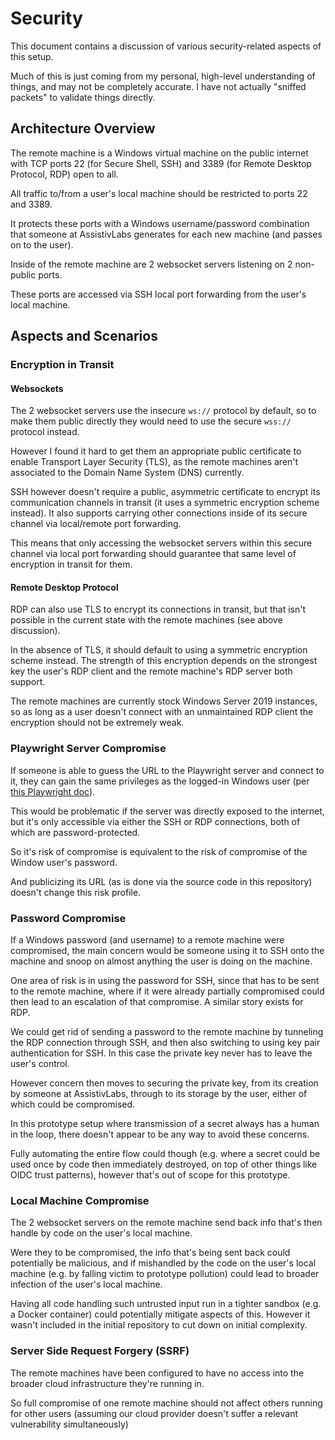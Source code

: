 # Security

This document contains a discussion of various security-related aspects of this setup.

Much of this is just coming from my personal, high-level understanding of things, and may not be completely accurate. I have not actually "sniffed packets" to validate things directly.

## Architecture Overview

The remote machine is a Windows virtual machine on the public internet with TCP ports 22 (for Secure Shell, SSH) and 3389 (for Remote Desktop Protocol, RDP) open to all.

All traffic to/from a user's local machine should be restricted to ports 22 and 3389.

It protects these ports with a Windows username/password combination that someone at AssistivLabs generates for each new machine (and passes on to the user).

Inside of the remote machine are 2 websocket servers listening on 2 non-public ports.

These ports are accessed via SSH local port forwarding from the user's local machine.

## Aspects and Scenarios

### Encryption in Transit

#### Websockets

The 2 websocket servers use the insecure `ws://` protocol by default, so to make them public directly they would need to use the secure `wss://` protocol instead.

However I found it hard to get them an appropriate public certificate to enable Transport Layer Security (TLS), as the remote machines aren't associated to the Domain Name System (DNS) currently.

SSH however doesn't require a public, asymmetric certificate to encrypt its communication channels in transit (it uses a symmetric encryption scheme instead). It also supports carrying other connections inside of its secure channel via local/remote port forwarding.

This means that only accessing the websocket servers within this secure channel via local port forwarding should guarantee that same level of encryption in transit for them.

#### Remote Desktop Protocol

RDP can also use TLS to encrypt its connections in transit, but that isn't possible in the current state with the remote machines (see above discussion).

In the absence of TLS, it should default to using a symmetric encryption scheme instead. The strength of this encryption depends on the strongest key the user's RDP client and the remote machine's RDP server both support.

The remote machines are currently stock Windows Server 2019 instances, so as long as a user doesn't connect with an unmaintained RDP client the encryption should not be extremely weak.

### Playwright Server Compromise

If someone is able to guess the URL to the Playwright server and connect to it, they can gain the same privileges as the logged-in Windows user (per [this Playwright doc](https://playwright.dev/docs/api/class-browsertype#browser-type-launch-server-option-ws-path)).

This would be problematic if the server was directly exposed to the internet, but it's only accessible via either the SSH or RDP connections, both of which are password-protected.

So it's risk of compromise is equivalent to the risk of compromise of the Window user's password.

And publicizing its URL (as is done via the source code in this repository) doesn't change this risk profile.

### Password Compromise

If a Windows password (and username) to a remote machine were compromised, the main concern would be someone using it to SSH onto the machine and snoop on almost anything the user is doing on the machine.

One area of risk is in using the password for SSH, since that has to be sent to the remote machine, where if it were already partially compromised could then lead to an escalation of that compromise. A similar story exists for RDP.

We could get rid of sending a password to the remote machine by tunneling the RDP connection through SSH, and then also switching to using key pair authentication for SSH. In this case the private key never has to leave the user's control.

However concern then moves to securing the private key, from its creation by someone at AssistivLabs, through to its storage by the user, either of which could be compromised.

In this prototype setup where transmission of a secret always has a human in the loop, there doesn't appear to be any way to avoid these concerns.

Fully automating the entire flow could though (e.g. where a secret could be used once by code then immediately destroyed, on top of other things like OIDC trust patterns), however that's out of scope for this prototype.

### Local Machine Compromise

The 2 websocket servers on the remote machine send back info that's then handle by code on the user's local machine.

Were they to be compromised, the info that's being sent back could potentially be malicious, and if mishandled by the code on the user's local machine (e.g. by falling victim to prototype pollution) could lead to broader infection of the user's local machine.

Having all code handling such untrusted input run in a tighter sandbox (e.g. a Docker container) could potentially mitigate aspects of this. However it wasn't included in the initial repository to cut down on initial complexity.

### Server Side Request Forgery (SSRF)

The remote machines have been configured to have no access into the broader cloud infrastructure they're running in.

So full compromise of one remote machine should not affect others running for other users (assuming our cloud provider doesn't suffer a relevant vulnerability simultaneously)

